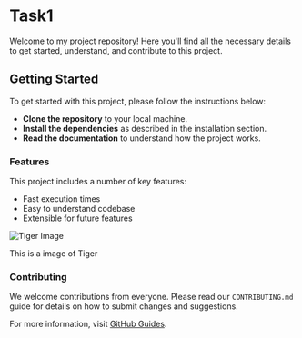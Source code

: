 # Task1

Welcome to my project repository! Here you'll find all the necessary details to get started, understand, and contribute to this project.

## Getting Started

To get started with this project, please follow the instructions below:

- **Clone the repository** to your local machine.
- **Install the dependencies** as described in the installation section.
- **Read the documentation** to understand how the project works.

### Features

This project includes a number of key features:

- Fast execution times
- Easy to understand codebase
- Extensible for future features

![Tiger Image](https://upload.wikimedia.org/wikipedia/commons/3/3f/Walking_tiger_female.jpg)

This is a image of Tiger

### Contributing

We welcome contributions from everyone. Please read our `CONTRIBUTING.md` guide for details on how to submit changes and suggestions.

For more information, visit [GitHub Guides](https://guides.github.com/).


